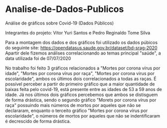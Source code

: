 # Analise-de-Dados-Publicos
Análise de gráficos sobre Covid-19 (Dados Públicos)

Integrantes do projeto: Vitor Yuri Santos e Pedro Reginaldo Tome Silva

Para a montagem dos dados e dos gráficos foi utilizado os dados púbicos do seguinte site:
https://opendatasus.saude.gov.br/dataset/bd-srag-2020
Apartir dele fizemos análises correlacionando ao temas principal "saúde", a data utilizada foi de 07/07/2020

No trabalho foi feito 3 gráficos relacionados a "Mortes por corona vírus por idade", "Mortes por corona vírus por raça", "Mortes por corona virus por escolaridade", ambos os últimos dois correlacionados a todas as raças. É possível perceber a partir do primeiro gráfico que a maior quantidade de baixas feita pelo covid-19, está presente entre as idades de 53 a 59 anos de idade. Já nos últimos dois gráficos percebemos que ambos se distisguem de forma drástica, sendo o segundo gráfico "Morets por corona vírus por raça" possuindo mais números de mortos por aqueles que não se declararam, enquanto o terceito gráfico "Mortes por corona vírus por escolaridade", o números de mortos por aqueles que não se indentificaram é decrescido de forma drástica. 
